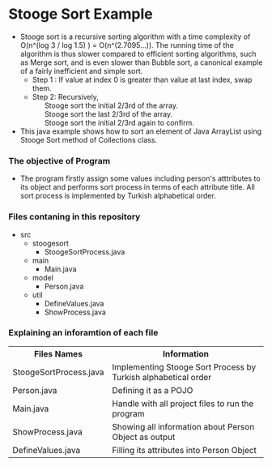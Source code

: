 <h1>Stooge Sort Example</h1>

<ul>
  <li>Stooge sort is a recursive sorting algorithm with a time complexity of O(n^(log 3 / log 1.5) ) = O(n^(2.7095...)). The running time of the algorithm is thus slower compared to efficient sorting algorithms, such as Merge sort, and is even slower than Bubble sort, a canonical example of a fairly inefficient and simple sort.
      <ul>
        <li>Step 1 : If value at index 0 is greater than value at last index, swap them.</li>
        <li>Step 2:  Recursively, 
           <ol>Stooge sort the initial 2/3rd of the array.</ol>
           <ol>Stooge sort the last 2/3rd of the array.</ol>
           <ol>Stooge sort the initial 2/3rd again to confirm.</ol>
        </li>     
      </ul>
  </li>
  <li>This java example shows how to sort an element of Java ArrayList using Stooge Sort method of Collections class.</li>
</ul>

<h3>The objective of Program</h3>
<ul>
  <li>The program firstly assign some values including person's atttributes to its object and performs sort process in terms of each attribute title. All sort process is implemented by Turkish alphabetical order.</li>
</ul>


<h3>Files contaning in this repository</h3>
<ul>
  <li>src
    <ul>
      <li>stoogesort
        <ul>
          <li>StoogeSortProcess.java</li>
        </ul>
      </li>
      <li>main
        <ul>
          <li>Main.java</li>
        </ul>
      </li>
      <li>model
        <ul>
          <li>Person.java</li>
        </ul>
      </li>
      <li>util
        <ul>
          <li>DefineValues.java</li>
          <li>ShowProcess.java</li>
        </ul>
      </li>
    </ul>
  </li>
</ul>

<h3>Explaining an inforamtion of each file</h3>

<table>
  <tr>
    <th>Files Names</th>
    <th>Information</th>
  </tr>
  <tr>
    <td>StoogeSortProcess.java</td>
    <td>Implementing Stooge Sort Process by Turkish alphabetical order</td>
  </tr>
  <tr>
    <td>Person.java</td>
    <td>Defining it as a POJO</td>
  </tr>
  <tr>
    <td>Main.java</td>
    <td>Handle with all project files to run the program</td>
  </tr>
  <tr>
    <td>ShowProcess.java</td>
    <td>Showing all information about Person Object as output </td>
  </tr>
  <tr>
    <td>DefineValues.java</td>
    <td>Filling its attributes into Person Object</td>
  </tr>
</table>
